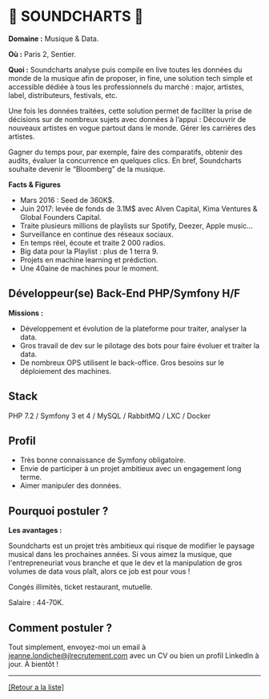 # 🎵 SOUNDCHARTS 🎵

**Domaine :**  Musique & Data.

**Où :** Paris 2, Sentier.

**Quoi :** Soundcharts analyse puis compile en live toutes les données du monde de la musique afin de proposer, in fine, une solution tech simple et accessible dédiée à tous les professionnels du marché : major, artistes, label, distributeurs, festivals, etc.

Une fois les données traitées, cette solution permet de faciliter la prise de décisions sur de nombreux sujets avec données à l’appui :
Découvrir de nouveaux artistes en vogue partout dans le monde.
Gérer les carrières des artistes.

Gagner du temps pour, par exemple, faire des comparatifs, obtenir des audits, évaluer la concurrence en quelques clics.
En bref, Soundcharts souhaite devenir le “Bloomberg” de la musique.

**Facts & Figures**

* Mars 2016 : Seed de 360K$.
* Juin 2017: levée de fonds de 3.1M$ avec Alven Capital, Kima Ventures & Global Founders Capital.
* Traite plusieurs millions de playlists sur Spotify, Deezer, Apple music...
* Surveillance en continue des réseaux sociaux.
* En temps réel, écoute et traite 2 000 radios.
* Big data pour la Playlist : plus de 1 terra 9.
* Projets en machine learning et prédiction. 
* Une 40aine de machines pour le moment.

## Développeur(se) Back-End PHP/Symfony H/F

**Missions :**

* Développement et évolution de la plateforme pour traiter, analyser la data.
* Gros travail de dev sur le pilotage des bots pour faire évoluer et traiter la data. 
* De nombreux OPS utilisent le back-office. Gros besoins sur le déploiement des machines.

## Stack

PHP 7.2 / Symfony 3 et 4 / MySQL / RabbitMQ / LXC / Docker

## Profil

* Très bonne connaissance de Symfony obligatoire.
* Envie de participer à un projet ambitieux avec un engagement long terme.
* Aimer manipuler des données.


## Pourquoi postuler ?

**Les avantages :** 

Soundcharts est un projet très ambitieux qui risque de modifier le paysage musical dans les prochaines années. Si vous aimez la musique, que l'entrepreneuriat vous branche et que le dev et la manipulation de gros volumes de data vous plaît, alors ce job est pour vous !

Congés illimités, ticket restaurant, mutuelle.

Salaire : 44-70K.

## Comment postuler ?

Tout simplement, envoyez-moi un email à jeanne.londiche@jlrecrutement.com avec un CV ou bien un profil LinkedIn à jour. À bientôt ! 

----
<a href="https://github.com/jlondiche/job-board-php/blob/master/README.md">[Retour a la liste]</a>